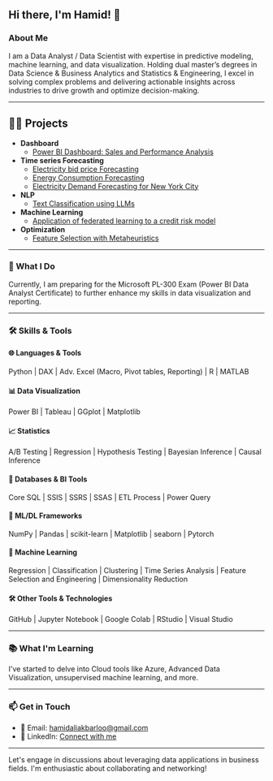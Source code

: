 ## Hi there, I'm Hamid! 👋

### About Me
I am a Data Analyst / Data Scientist with expertise in predictive modeling, machine learning, and data visualization. Holding dual master’s degrees in Data Science & Business Analytics and Statistics & Engineering, I excel in solving complex problems and delivering actionable insights across industries to drive growth and optimize decision-making.


---
<h2>👨‍💻 Projects</h2>

- <b>Dashboard  </b>
  - [Power BI Dashboard: Sales and Performance Analysis](https://github.com/HamidAliakbarlou/Dashboard_Performance-Report)
- <b>Time series Forecasting</b>
  - [Electricity bid price Forecasting](https://github.com/HamidAliakbarlou/TimeSeries_ElectricityDemand_Forecasting)
  - [Energy Consumption Forecasting](https://github.com/HamidAliakbarlou/Predicting_EnergyConsumption_MachineLearning)
  - [Electricity Demand Forecasting for New York City](https://github.com/HamidAliakbarlou/TimeSeries_ElectricityDemand_Forecasting)
- <b>NLP</b>
  - [Text Classification using LLMs](https://github.com/HamidAliakbarlou/NLP-SemanticAnalysis-LLM-BERT)
- <b>Machine Learning</b>
  - [Application of federated learning to a credit risk model](https://github.com/HamidAliakbarlou/Federated-Learning)
- <b>Optimization </b>
  - [Feature Selection with Metaheuristics](https://github.com/HamidAliakbarlou/FeatureSelection-with-Metaheuristics)



 ---
   
### 🚀 What I Do
Currently, I am preparing for the Microsoft PL-300 Exam (Power BI Data Analyst Certificate) to further enhance my skills in data visualization and reporting.

---

### 🛠️ Skills & Tools

#### 🌐 Languages & Tools
Python | DAX | Adv. Excel (Macro, Pivot tables, Reporting) | R | MATLAB

#### 📊 Data Visualization
Power BI | Tableau | GGplot | Matplotlib

#### 📈 Statistics
A/B Testing | Regression | Hypothesis Testing | Bayesian Inference | Causal Inference

#### 💾 Databases & BI Tools
Core SQL | SSIS | SSRS | SSAS | ETL Process | Power Query 

#### 🧠 ML/DL Frameworks
NumPy | Pandas | scikit-learn | Matplotlib | seaborn | Pytorch

#### 🤖 Machine Learning
Regression | Classification | Clustering | Time Series Analysis | Feature Selection and Engineering | Dimensionality Reduction

#### 🛠️ Other Tools & Technologies
GitHub | Jupyter Notebook | Google Colab | RStudio | Visual Studio



---

### 📚 What I'm Learning
I've started to delve into Cloud tools like Azure, Advanced Data Visualization, unsupervised machine learning, and more.

---

### 📫 Get in Touch
- 📧 Email: [hamidaliakbarloo@gmail.com](mailto:hamidaliakbarloo@gmail.com)  
- 📱 LinkedIn: [Connect with me](https://www.linkedin.com/in/hamid-aliakbarlou/)  

---

Let's engage in discussions about leveraging data applications in business fields. I'm enthusiastic about collaborating and networking!
